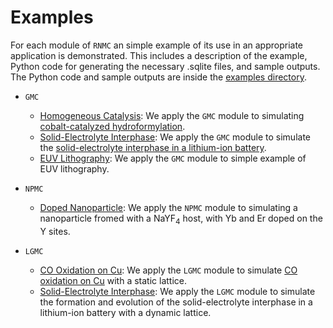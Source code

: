# Examples
For each module of `RNMC` an simple example of its use in an appropriate application is demonstrated. This includes a description of the example, Python code for generating the necessary .sqlite files, and sample outputs. The Python code and sample outputs are inside the <a href="{{ site.github.repository_url }}"> examples directory</a>.

- `GMC` 
    - [Homogeneous Catalysis](./GMC_exp.md): We apply the `GMC` module to simulating [cobalt-catalyzed hydroformylation](https://pubs.rsc.org/en/content/articlehtml/2017/sc/c7sc03628k).
    - [Solid-Electrolyte Interphase](./GMC_exp.md): We apply the `GMC` module to simulate the [solid-electrolyte interphase in a lithium-ion battery](https://chemrxiv.org/engage/chemrxiv/article-details/61c509e6f52bc461dacb7766).
    - [EUV Lithography](./GMC_exp.md): We apply the `GMC` module to simple example of EUV lithography.

- `NPMC`
    - [Doped Nanoparticle](./NPMC.md): We apply the `NPMC` module to simulating a nanoparticle fromed with a NaYF<sub>4</sub> host, with Yb and Er doped on the Y sites.

- `LGMC` 
    - [CO Oxidation on Cu](./LGMC_exp.md): We apply the `LGMC` module to simulate [CO oxidation on Cu](https://pubs.aip.org/aip/jcp/article/155/16/164701/199778/Effects-of-surface-diffusion-in-electrocatalytic) with a static lattice.
    - [Solid-Electrolyte Interphase](./LGMC_exp.md): We apply the `LGMC` module to simulate the formation and evolution of the solid-electrolyte interphase in a lithium-ion battery with a dynamic lattice.
